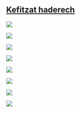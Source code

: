 
## [Kefitzat haderech](https://en.wikipedia.org/wiki/Kefitzat_haderech)



![](images/pgs_dist_generations.png)

![](images/population_size_generations.png)

![](images/male_female_meioses.png)

![](images/meioses_events.png)

![](images/pmf_n_embryos.png)

![](images/embryo_ranks.png)

![](images/embryo_dists.png)

![](images/freq_vs_weight.png)



